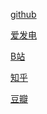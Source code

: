 <a href="[url](https://github.com/1Haschwalth)">github</a>

<a href="[url](https://afdian.net/a/Haschwalth15)">爱发电</a>

<a href="[url](https://space.bilibili.com/323328689?spm_id_from=333.1007.0.0)">B站</a>

<a href="[url](https://www.zhihu.com/people/qian-meng-chu-wang)">知乎</a>

<a href="[url](https://www.douban.com/people/269982048/?_i=6886056CkBMbRL)">豆瓣</a>
